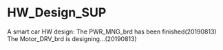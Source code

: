 # HW_Design_SUP
 A smart car HW design:
  The PWR_MNG_brd has been finished(20190813)
  The Motor_DRV_brd is designing...(20190813)
